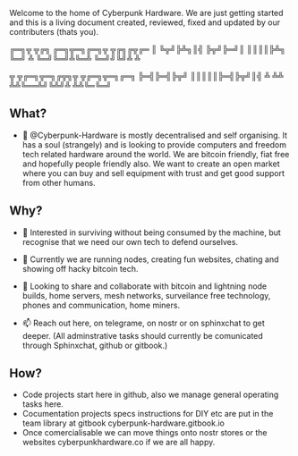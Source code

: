 Welcome to the home of Cyberpunk Hardware. We are just getting started and this is a living document created, reviewed, fixed and updated by our contributers (thats you).

╔═╗╦ ╦╔╗ ╔═╗╦═╗╔═╗╦ ╦╔╗╔╦╔═
║  ╚╦╝╠╩╗║╣ ╠╦╝╠═╝║ ║║║║╠╩╗
╚═╝ ╩ ╚═╝╚═╝╩╚═╩  ╚═╝╝╚╝╩ ╩

╦ ╦╔═╗╦═╗╔╦╗╦ ╦╔═╗╦═╗╔═╗
╠═╣╠═╣╠╦╝ ║║║║║╠═╣╠╦╝║╣ 
╩ ╩╩ ╩╩╚══╩╝╚╩╝╩ ╩╩╚═╚═╝


## What?
- 👋 @Cyberpunk-Hardware is mostly decentralised and self organising. It has a soul (strangely) and is looking to provide computers and freedom tech related hardware around the world. We are bitcoin friendly, fiat free and hopefully people friendly also. We want to create an open market where you can buy and sell equipment with trust and get good support from other humans. 

## Why?
- 👀 Interested in surviving without being consumed by the machine, but recognise that we need our own tech to defend ourselves.
- 🌱 Currently we are running nodes, creating fun websites, chating and showing off hacky bitcoin tech.
- 💞️ Looking to share and collaborate with bitcoin and lightning node builds, home servers, mesh networks, surveilance free technology, phones and communication, home miners.


- 📫 Reach out here, on telegrame, on nostr or on sphinxchat to get deeper. (All adminstrative tasks should currently be comunicated through Sphinxchat, github or gitbook.)

## How?
- Code projects start here in github, also we manage general operating tasks here. 
- Cocumentation projects specs instructions for DIY etc are put in the team library at gitbook cyberpunk-hardware.gitbook.io 
- Once comercialisable we can move things onto nostr stores or the websites cyberpunkhardware.co if we are all happy. 


<!---
Cyberpunk-Hardware/Cyberpunk-Hardware is a ✨ special ✨ repository because its `README.md` (this file) appears on your GitHub profile.
You can click the Preview link to take a look at your changes.
--->
